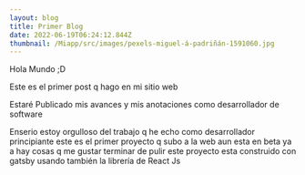 ```yaml
---
layout: blog
title: Primer Blog
date: 2022-06-19T06:24:12.844Z
thumbnail: /Miapp/src/images/pexels-miguel-á-padriñán-1591060.jpg
---
```

Hola Mundo ;D

Este es el primer post q hago en mi sitio web 

Estaré Publicado mis avances y mis anotaciones como desarrollador de software

Enserio estoy orgulloso del trabajo q he echo como desarrollador principiante este es el primer proyecto q subo a la web aun esta en beta ya a hay cosas q me gustar terminar de pulir este proyecto esta construido con gatsby usando también la librería de React Js